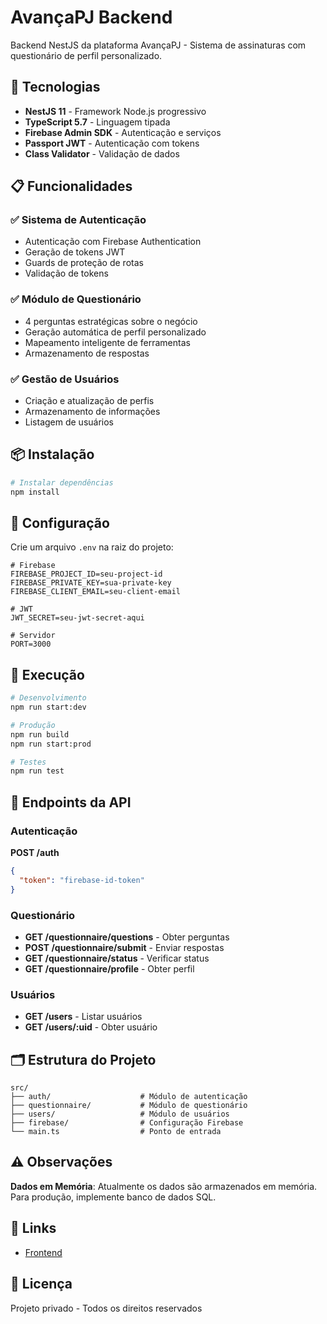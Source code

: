 # AvançaPJ Backend

Backend NestJS da plataforma AvançaPJ - Sistema de assinaturas com questionário de perfil personalizado.

## 🚀 Tecnologias

- **NestJS 11** - Framework Node.js progressivo
- **TypeScript 5.7** - Linguagem tipada
- **Firebase Admin SDK** - Autenticação e serviços
- **Passport JWT** - Autenticação com tokens
- **Class Validator** - Validação de dados

## 📋 Funcionalidades

### ✅ Sistema de Autenticação
- Autenticação com Firebase Authentication
- Geração de tokens JWT
- Guards de proteção de rotas
- Validação de tokens

### ✅ Módulo de Questionário
- 4 perguntas estratégicas sobre o negócio
- Geração automática de perfil personalizado
- Mapeamento inteligente de ferramentas
- Armazenamento de respostas

### ✅ Gestão de Usuários
- Criação e atualização de perfis
- Armazenamento de informações
- Listagem de usuários

## 📦 Instalação

```bash
# Instalar dependências
npm install
```

## 🔧 Configuração

Crie um arquivo `.env` na raiz do projeto:

```env
# Firebase
FIREBASE_PROJECT_ID=seu-project-id
FIREBASE_PRIVATE_KEY=sua-private-key
FIREBASE_CLIENT_EMAIL=seu-client-email

# JWT
JWT_SECRET=seu-jwt-secret-aqui

# Servidor
PORT=3000
```

## 🏃 Execução

```bash
# Desenvolvimento
npm run start:dev

# Produção
npm run build
npm run start:prod

# Testes
npm run test
```

## 📡 Endpoints da API

### Autenticação

**POST /auth**
```json
{
  "token": "firebase-id-token"
}
```

### Questionário

- **GET /questionnaire/questions** - Obter perguntas
- **POST /questionnaire/submit** - Enviar respostas
- **GET /questionnaire/status** - Verificar status
- **GET /questionnaire/profile** - Obter perfil

### Usuários

- **GET /users** - Listar usuários
- **GET /users/:uid** - Obter usuário

## 🗂️ Estrutura do Projeto

```
src/
├── auth/                    # Módulo de autenticação
├── questionnaire/           # Módulo de questionário
├── users/                   # Módulo de usuários
├── firebase/                # Configuração Firebase
└── main.ts                  # Ponto de entrada
```

## ⚠️ Observações

**Dados em Memória**: Atualmente os dados são armazenados em memória. Para produção, implemente banco de dados SQL.

## 🔗 Links

- [Frontend](https://github.com/Igornodari/avancapj-frontend)

## 📝 Licença

Projeto privado - Todos os direitos reservados
